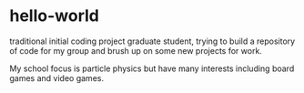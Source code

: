 # hello-world
traditional initial coding project
graduate student, trying to build a repository of code for my group and brush up on some new projects for work.

My school focus is particle physics but have many interests including board games and video games.
